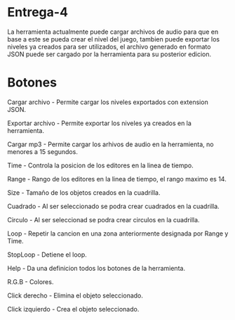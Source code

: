# Entrega-4
La herramienta actualmente puede cargar archivos de audio para que en base a este se pueda crear el nivel del juego, tambien puede exportar los niveles ya creados  para ser utilizados, el archivo generado en formato JSON puede ser cargado por la herramienta para su posterior edicion.
# Botones

Cargar archivo - Permite cargar los niveles exportados con extension JSON.

Exportar archivo - Permite exportar los niveles ya creados en la herramienta.

Cargar mp3 - Permite cargar los arhivos de audio en la herramienta, no menores a 15 segundos. 

Time - Controla la posicion de los editores en la linea de tiempo.

Range - Rango de los editores en la linea de tiempo, el rango maximo es 14.

Size - Tamaño de los objetos creados en la cuadrilla.

Cuadrado - Al ser seleccionado se podra crear cuadrados en la cuadrilla.

Circulo -  Al ser seleccionad se podra crear circulos en la cuadrilla.

Loop - Repetir la cancion en una zona anteriormente designada por Range y Time.

StopLoop - Detiene el loop.

Help - Da una definicion todos los botones de la herramienta.

R.G.B - Colores.

Click derecho - Elimina el objeto seleccionado.

Click izquierdo - Crea el objeto seleccionado.
